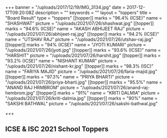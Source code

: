 +++
banner = "/uploads/2017/12/19/IMG_3134.jpg"
date = 2017-12-17T09:20:08Z
description = ""
keywords = ""
layout = "toppers"
title = "Board Result"
type = "toppers"
[[topper]]
marks = "96.4% (ICSE)"
name = "SHASHWAT"
picture = "/uploads/2021/07/26/shashwat.jpg"
[[topper]]
marks = "94.6% (ICSE)"
name = "AKASH ABHIJEET RAJ"
picture = "/uploads/2021/07/26/abhijeet-raj.jpg"
[[topper]]
marks = "94.2% (ICSE)"
name = "UTSHAV RAJ"
picture = "/uploads/2021/07/26/utshav-raj.jpg"
[[topper]]
marks = "94% (ICSE)"
name = "JYOTI KUMARI"
picture = "/uploads/2021/07/26/jyoti.jpg"
[[topper]]
marks = "93.6% (ICSE)"
name = "HARSHIT"
picture = "/uploads/2021/07/26/harshit.jpg"
[[topper]]
marks = "93.2% (ICSE)"
name = "NISHANT KUMAR"
picture = "/uploads/2021/07/26/nishant-kr.jpg"
[[topper]]
marks = "98.3% (ISC)"
name = "FARIYA MAJID"
picture = "/uploads/2021/07/26/faria-majid.jpg"
[[topper]]
marks = "97.3%"
name = "PRIYA BHARTI"
picture = "/uploads/2021/07/26/priya-bharti.jpg"
[[topper]]
marks = "95.5%"
name = "ANAND RAJ HRMBROM"
picture = "/uploads/2021/07/26/anand-raj-hembrom.jpg"
[[topper]]
marks = "91%"
name = "KRITI DALMIA"
picture = "/uploads/2021/07/26/kriti-dalmia.jpg"
[[topper]]
marks = "90%"
name = "SAKSHI BATHWAL"
picture = "/uploads/2021/07/26/sakshi-bathwal.jpg"

+++
## ICSE & ISC 2021 School Toppers